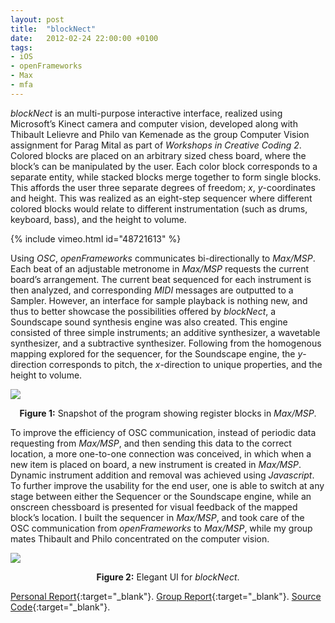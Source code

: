 ```yaml
---
layout: post
title:  "blockNect"
date:   2012-02-24 22:00:00 +0100
tags:
- iOS
- openFrameworks
- Max
- mfa
---
```


*blockNect* is an multi-purpose interactive interface, realized using Microsoft’s Kinect camera and computer vision, developed along with Thibault Lelievre and Philo van Kemenade as the group Computer Vision assignment for Parag Mital as part of *Workshops in Creative Coding 2*. Colored blocks are placed on an arbitrary sized chess board, where the block’s can be manipulated by the user. Each color block corresponds to a separate entity, while stacked blocks merge together to form single blocks. This affords the user three separate degrees of freedom; *x*, *y*-coordinates and height. This was realized as an eight-step sequencer where different colored blocks would relate to different instrumentation (such as drums, keyboard, bass), and the height to volume.

{% include vimeo.html id="48721613" %}

Using *OSC*, *openFrameworks* communicates bi-directionally to *Max/MSP*. Each beat of an adjustable metronome in *Max/MSP* requests the current board’s arrangement. The current beat sequenced for each instrument is then analyzed, and corresponding *MIDI* messages are outputted to a Sampler. However, an interface for sample playback is nothing new, and thus to better showcase the possibilities offered by *blockNect*, a Soundscape sound synthesis engine was also created. This engine consisted of three simple instruments; an additive synthesizer, a wavetable synthesizer, and a subtractive synthesizer. Following from the homogenous mapping explored for the sequencer, for the Soundscape engine, the *y*-direction corresponds to pitch, the *x*-direction to unique properties, and the height to volume.

![]({{site.baseurl}}/assets/images/posts/2012/12-02-24/01.png)
<p style="text-align: center;"><b>Figure 1:</b> Snapshot of the program showing register blocks in <i>Max/MSP</i>.</p>

To improve the efficiency of OSC communication, instead of periodic data requesting from *Max/MSP*, and then sending this data to the correct location, a more one-to-one connection was conceived, in which when a new item is placed on board, a new instrument is created in *Max/MSP*. Dynamic instrument addition and removal was achieved using *Javascript*. To further improve the usability for the end user, one is able to switch at any stage between either the Sequencer or the Soundscape engine, while an onscreen chessboard is presented for visual feedback of the mapped block’s location. I built the sequencer in *Max/MSP*, and took care of the OSC communication from *openFrameworks* to *Max/MSP*, while my group mates Thibault and Philo concentrated on the computer vision.

![]({{site.baseurl}}/assets/images/posts/2012/12-02-24/02.png)
<p style="text-align: center;"><b>Figure 2:</b> Elegant UI for <i>blockNect</i>.</p>

[Personal Report](https://www.dropbox.com/s/2ccw4azb3h0axr5/BlocknectJamesLeahyWriteUp.pdf){:target="_blank"}. [Group Report](https://www.dropbox.com/s/3yoz1e433rnljx5/BlockNect%20report%20Group.pdf){:target="_blank"}. [Source Code](https://www.dropbox.com/s/skck3ylb2qzgnjj/blocknect.zip){:target="_blank"}.
